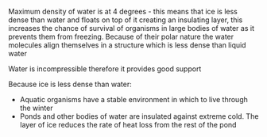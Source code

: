 Maximum density of water is at 4 degrees - this means that ice is less dense than water and floats on top of it creating an insulating layer, this increases the chance of survival of organisms in large bodies of water as it prevents them from freezing. Because of their polar nature the water molecules align themselves in a structure which is less dense than liquid water

Water is incompressible therefore it provides good support

Because ice is less dense than water:
+ Aquatic organisms have a stable environment in which to live through the winter
+ Ponds and other bodies of water are insulated against extreme cold. The layer of ice reduces the rate of heat loss from the rest of the pond